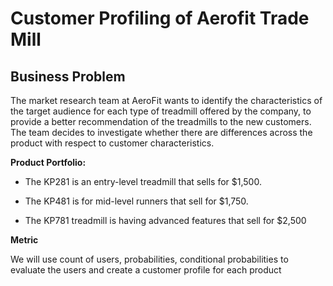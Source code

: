 # Customer Profiling of Aerofit Trade Mill

## **Business Problem**
The market research team at AeroFit wants to identify the characteristics of the target audience for each type of treadmill offered by the company, to provide a better recommendation of the treadmills to the new customers. The team decides to investigate whether there are differences across the product with respect to customer characteristics.

**Product Portfolio:**

- The KP281 is an entry-level treadmill that sells for $1,500.

- The KP481 is for mid-level runners that sell for $1,750.

- The KP781 treadmill is having advanced features that sell for $2,500

**Metric**

We will use count of users, probabilities, conditional probabilities to evaluate the users and create a customer profile for each product
